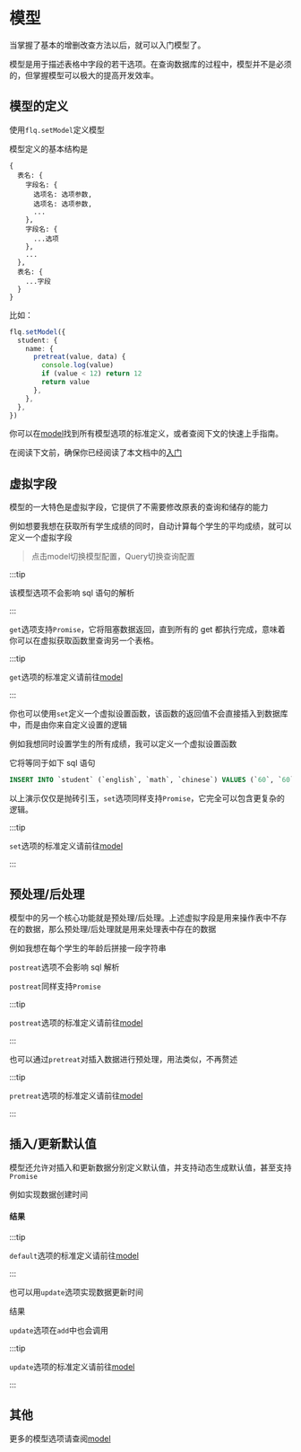 # 模型

当掌握了基本的增删改查方法以后，就可以入门模型了。

模型是用于描述表格中字段的若干选项。在查询数据库的过程中，模型并不是必须的，但掌握模型可以极大的提高开发效率。

## 模型的定义

使用`flq.setModel`定义模型

模型定义的基本结构是

```text
{
  表名: {
    字段名: {
      选项名: 选项参数,
      选项名: 选项参数,
      ...
    },
    字段名: {
      ...选项
    },
    ...
  },
  表名: {
    ...字段
  }
}
```

比如：

```ts
flq.setModel({
  student: {
    name: {
      pretreat(value, data) {
        console.log(value)
        if (value < 12) return 12
        return value
      },
    },
  },
})
```

你可以在[model](/api/model.html)找到所有模型选项的标准定义，或者查阅下文的快速上手指南。

在阅读下文前，确保你已经阅读了本文档中的[入门](./introduction.html)

## 虚拟字段

模型的一大特色是虚拟字段，它提供了不需要修改原表的查询和储存的能力

例如想要我想在获取所有学生成绩的同时，自动计算每个学生的平均成绩，就可以定义一个虚拟字段

> 点击model切换模型配置，Query切换查询配置

<Apply>
  <template #query>

```ts
flq.test(async () => {
  const db = flq
    .from('student')
    .field('name', 'chinese', 'math', 'english')
    .virtualGet('avg')
  const result = await db.find()
  console.log(db.sql)
  console.log(result)
})
```

  </template>
  <template #model>

```ts
flq.setModel({
  student: {
    avg: {
      get(row) {
        return (row.chinese + row.math + row.english) / 3
      },
    },
  },
})
```

  </template>
</Apply>

:::tip

该模型选项不会影响 sql 语句的解析

:::

<Result>
  <template #sql>

```sql
SELECT `name`, `chinese`, `math`, `english` FROM `student`
```

  </template>
  <template #data>

```json5
[
  {
    name: '张三',
    chinese: 86,
    math: 78,
    english: 65,
    avg: 76.33333333333333,
  },
  {
    name: '李四',
    chinese: 56,
    math: 56,
    english: 23,
    avg: 45
  },
  {
    name: '王五',
    chinese: 89,
    math: 41,
    english: 91,
    avg: 73.66666666666667,
  },
  {
    name: '赵六',
    chinese: 86,
    math: 97,
    english: 78,
    avg: 87
  },
  {
    name: '钱七',
    chinese: 91,
    math: 100,
    english: 86,
    avg: 92.33333333333333,
  },
  //...省略
]
```

  </template>
</Result>

`get`选项支持`Promise`，它将阻塞数据返回，直到所有的 get 都执行完成，意味着你可以在虚拟获取函数里查询另一个表格。

:::tip

`get`选项的标准定义请前往[model](/api/model.html#get)

:::

你也可以使用`set`定义一个虚拟设置函数，该函数的返回值不会直接插入到数据库中，而是由你来自定义设置的逻辑

例如我想同时设置学生的所有成绩，我可以定义一个虚拟设置函数

<Apply>
  <template #query>

```ts
flq.test(async () => {
  const db = flq.from('student').where({id: 1}).virtualSet({all: 60})
  const result = await db.update()
  console.log(db.sql)
  console.log(result)
})
```

  </template>
  <template #model>

```ts
flq.setModel({
  student: {
    all: {
      set(value, row) {
        row.chinese = row.math = row.english = value
      },
    },
  },
})
```

  </template>
</Apply>

它将等同于如下 sql 语句

```sql
INSERT INTO `student` (`english`, `math`, `chinese`) VALUES (`60`, `60`, `60`)
```

以上演示仅仅是抛砖引玉，`set`选项同样支持`Promise`，它完全可以包含更复杂的逻辑。

:::tip

`set`选项的标准定义请前往[model](/api/model.html#set)

:::

## 预处理/后处理

模型中的另一个核心功能就是预处理/后处理。上述虚拟字段是用来操作表中不存在的数据，那么预处理/后处理就是用来处理表中存在的数据

例如我想在每个学生的年龄后拼接一段字符串

<Apply>
  <template #query>

```ts
flq.test(async () => {
  const db = flq.from('student').field('name', 'age')
  const result = await db.find()
  console.log(db.sql)
  console.log(result)
})
```

  </template>
  <template #model>

```ts
flq.setModel({
  student: {
    age: {
      postreat(value) {
        return value + '周岁'
      },
    },
  },
})
```

  </template>
</Apply>

`postreat`选项不会影响 sql 解析

<Result>
  <template #sql>

```sql
SELECT `name`, `age` FROM `student`
```

  </template>
  <template #data>

```json5
[
  {
    name: '张三',
    age: '11周岁'
  },
  {
    name: '李四',
    age: '12周岁'
  },
  {
    name: '王五',
    age: '10周岁'
  },
  {
    name: '赵六',
    age: '11周岁'
  },
  {
    name: '钱七',
    age: '11周岁'
  },
  {
    name: '郑八',
    age: '13周岁'
  },
  {
    name: '周九',
    age: '12周岁'
  },
  {
    name: '孙十',
    age: '12周岁'
  },
]
```

  </template>
</Result>

`postreat`同样支持`Promise`

:::tip

`postreat`选项的标准定义请前往[model](/api/model.html#postreat)

:::

也可以通过`pretreat`对插入数据进行预处理，用法类似，不再赘述

:::tip

`pretreat`选项的标准定义请前往[model](/api/model.html#pretreat)

:::

## 插入/更新默认值

模型还允许对插入和更新数据分别定义默认值，并支持动态生成默认值，甚至支持`Promise`

例如实现数据创建时间

<Apply>
  <template #query>

```ts
flq.test(async () => {
  const db = flq.from('class').value({name: 205})
  const result = await db.add()
  console.log(db.sql)
  console.log(result)
})
```

  </template>
  <template #model>

```ts
flq.setModel({
  class: {
    createAt: {
      default() {
        return new Date()
      },
    },
  },
})
```

  </template>
</Apply>

#### 结果

<Result>
  <template #sql>

```sql
INSERT INTO `class` (`name`, `createAt`, `updateAt`) VALUES (205, '2022-07-10 16:38:15.844', '2022-07-10 16:38:15.844')
```

  </template>
  <template #data>

```json5
{
  fieldCount: 0,
  affectedRows: 1,
  insertId: 8,
  info: '',
  serverStatus: 2,
  warningStatus: 0
}
```

  </template>
</Result>

:::tip

`default`选项的标准定义请前往[model](/api/model.html#default)

:::

也可以用`update`选项实现数据更新时间

<Apply>
  <template #query>

```ts
flq.test(async () => {
  const db = flq.from('class').value({name: 205})
  const result = await db.add()
  console.log(db.sql)
  console.log(result)
})
```

  </template>
  <template #model>

```ts
flq.setModel({
  class: {
    updateAt: {
      update() {
        return new Date()
      },
    },
  },
})
```

  </template>
</Apply>

结果

<Result>
  <template #sql>

```sql
UPDATE `class` SET `teachers` = '1,2,3', `updateAt` = '2022-07-10 17:06:37.858' WHERE `name` = 205
```

  </template>
  <template #data>

```json5
{
  fieldCount: 0,
  affectedRows: 1,
  insertId: 8,
  info: '',
  serverStatus: 2,
  warningStatus: 0
}
```

  </template>
</Result>

`update`选项在`add`中也会调用

:::tip

`update`选项的标准定义请前往[model](/api/model.html#update)

:::

## 其他

更多的模型选项请查阅[model](/api/model.html)